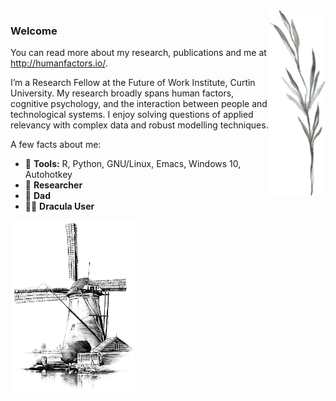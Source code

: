 <img src="https://raw.githubusercontent.com/humanfactors/humanfactors/master/Stick1.png" align="right" width="90vw">

### Welcome

You can read more about my research, publications and me at http://humanfactors.io/.

I’m a Research Fellow at the Future of Work Institute, Curtin University. My research broadly spans human factors, cognitive psychology, and the interaction between people and technological systems. I enjoy solving questions of applied relevancy with complex data and robust modelling techniques.

A few facts about me:

- 💾 **Tools:** R, Python, GNU/Linux, Emacs, Windows 10, Autohotkey
- 🔮 **Researcher**
- 👧 **Dad**
- 🧛‍♂️ **Dracula User**

<img src="https://raw.githubusercontent.com/humanfactors/humanfactors/master/Molen.png" width="200vw">
